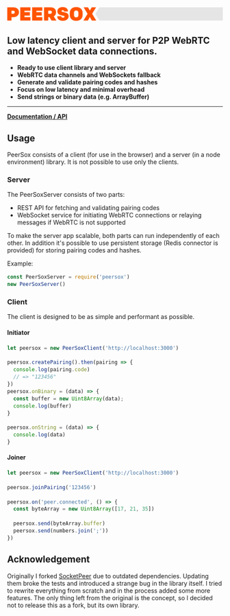 ![Logo](misc/peersox-header.png)
## Low latency client and server for P2P WebRTC and WebSocket data connections.

* **Ready to use client library and server**
* **WebRTC data channels and WebSockets fallback**
* **Generate and validate pairing codes and hashes**
* **Focus on low latency and minimal overhead**
* **Send strings or binary data (e.g. ArrayBuffer)**

<hr>

**[Documentation / API](https://peersox.netlify.com)**

## Usage
PeerSox consists of a client (for use in the browser) and a server (in a node
environment) library. It is not possible to use only the clients.

### Server
The PeerSoxServer consists of two parts:
* REST API for fetching and validating pairing codes
* WebSocket service for initiating WebRTC connections or relaying messages if
  WebRTC is not supported

To make the server app scalable, both parts can run independently of each other.
In addition it's possible to use persistent storage (Redis connector is
provided) for storing pairing codes and hashes.

Example:
```javascript
const PeerSoxServer = require('peersox')
new PeerSoxServer()
```

### Client
The client is designed to be as simple and performant as possible.

#### Initiator
```javascript
let peersox = new PeerSoxClient('http://localhost:3000')

peersox.createPairing().then(pairing => {
  console.log(pairing.code)
  // => "123456"
})
peersox.onBinary = (data) => {
  const buffer = new Uint8Array(data);
  console.log(buffer)
}

peersox.onString = (data) => {
  console.log(data)
}
```

#### Joiner
```javascript
let peersox = new PeerSoxClient('http://localhost:3000')

peersox.joinPairing('123456')

peersox.on('peer.connected', () => {
  const byteArray = new Uint8Array([17, 21, 35])

  peersox.send(byteArray.buffer)
  peersox.send(numbers.join(';'))
})
```

## Acknowledgement
Originally I forked [SocketPeer](https://github.com/cvan/socketpeer) due to
outdated dependencies. Updating them broke the tests and introduced a strange
bug in the library itself. I tried to rewrite everything from scratch and in the
process added some more features. The only thing left from the original is the
concept, so I decided not to release this as a fork, but its own library.
